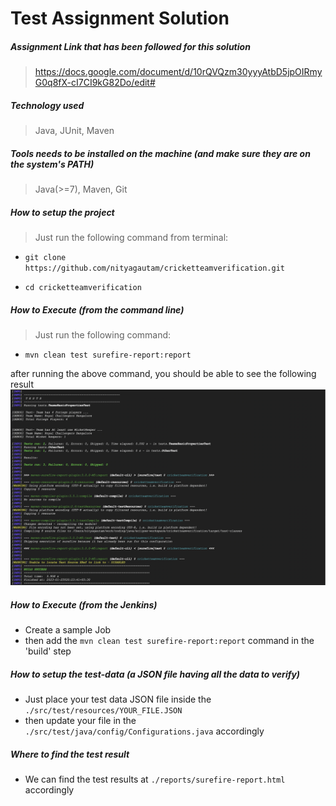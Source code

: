 # Test Assignment Solution 

##### Assignment Link that has been followed for this solution
> https://docs.google.com/document/d/10rQVQzm30yyyAtbD5jpOIRmyG0q8fX-cI7CI9kG82Do/edit#

##### Technology used
> Java, JUnit, Maven

##### Tools needs to be installed on the machine (and make sure they are on the system's PATH)
> Java(>=7), Maven, Git


##### How to setup the project
> Just run the following command from terminal:

- `git clone https://github.com/nityagautam/cricketteamverification.git`
	
- `cd cricketteamverification`


##### How to Execute (from the command line)
> Just run the following command:

- `mvn clean test surefire-report:report`

after running the above command, you should be able to see the following result
![alt text](./Screenshot.png)

##### How to Execute (from the Jenkins)
- Create a sample Job
- then add the `mvn clean test surefire-report:report` command in the 'build' step

##### How to setup the test-data (a JSON file having all the data to verify)
- Just place your test data JSON file inside the `./src/test/resources/YOUR_FILE.JSON`
- then update your file in the `./src/test/java/config/Configurations.java` accordingly

##### Where to find the test result
- We can find the test results at `./reports/surefire-report.html` accordingly

